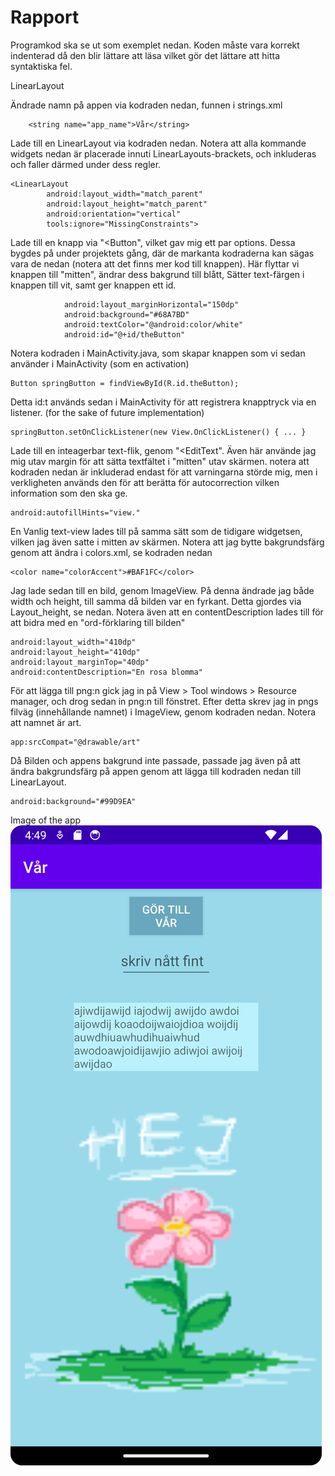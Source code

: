 
# Rapport
Programkod ska se ut som exemplet nedan. Koden måste vara korrekt indenterad då den blir lättare att läsa vilket gör det lättare att hitta syntaktiska fel.

LinearLayout

Ändrade namn på appen via kodraden nedan, funnen i strings.xml
```
    <string name="app_name">Vår</string>
```
Lade till en LinearLayout via kodraden nedan. Notera att alla kommande widgets nedan är placerade innuti LinearLayouts-brackets, och inkluderas
och faller därmed under dess regler.
```
<LinearLayout
        android:layout_width="match_parent"
        android:layout_height="match_parent"
        android:orientation="vertical"
        tools:ignore="MissingConstraints">
```
Lade till en knapp via "<Button", vilket gav mig ett par options. Dessa bygdes på under projektets gång, där de markanta kodraderna
kan sägas vara de nedan (notera att det finns mer kod till knappen). Här flyttar vi knappen till "mitten", ändrar dess bakgrund till blått,
Sätter text-färgen i knappen till vit, samt ger knappen ett id.
```
            android:layout_marginHorizontal="150dp"
            android:background="#68A7BD"
            android:textColor="@android:color/white"
            android:id="@+id/theButton"
```
Notera kodraden i MainActivity.java, som skapar knappen som vi sedan använder i MainActivity (som en activation)
```
Button springButton = findViewById(R.id.theButton);
```
Detta id:t används sedan i MainActivity för att registrera knapptryck via en 
listener. (for the sake of future implementation)
```
springButton.setOnClickListener(new View.OnClickListener() { ... }
```

Lade till en inteagerbar text-flik, genom "<EditText". Även här använde jag mig utav margin för att sätta textfältet i 
"mitten" utav skärmen. notera att kodraden nedan är inkluderad endast för att varningarna störde mig, men i verkligheten
används den för att berätta för autocorrection vilken information som den ska ge.
```
android:autofillHints="view."
```
En Vanlig text-view lades till på samma sätt som de tidigare widgetsen, vilken jag även satte i mitten av skärmen. Notera att jag bytte bakgrundsfärg
genom att ändra i colors.xml, se kodraden nedan
```
<color name="colorAccent">#BAF1FC</color>
```

Jag lade sedan till en bild, genom ImageView. På denna ändrade jag både width och height, till samma då bilden var en fyrkant. 
Detta gjordes via Layout_height, se nedan. Notera även att en contentDescription lades till för att bidra med en "ord-förklaring till bilden"
```
android:layout_width="410dp"
android:layout_height="410dp"
android:layout_marginTop="40dp"
android:contentDescription="En rosa blomma"
```
För att lägga till png:n gick jag in på View > Tool windows > Resource manager, och drog sedan in png:n till fönstret.
Efter detta skrev jag in pngs filväg (innehållande namnet) i ImageView, genom kodraden nedan. Notera att namnet är art.
```
app:srcCompat="@drawable/art"
```
Då Bilden och appens bakgrund inte passade, passade jag även på att ändra bakgrundsfärg på appen genom att lägga till kodraden
nedan till LinearLayout.
```
android:background="#99D9EA"
```
Image of the app
![](aSimpleSpringPage.png)
